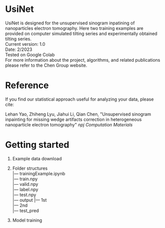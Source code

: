 # UsiNet

UsiNet is designed for the unsupervised sinogram inpatining of nanoparticles electron tomography. Here two training examples are provided on computer simulated tilting series and experimentally obtained tilting series.  
Current version: 1.0  
Date: 2/2023  
Tested on Google Colab  
For more information about the project, algorithms, and related publications please refer to the Chen Group website.  

# Reference

If you find our statistical approach useful for analyzing your data, please cite:

Lehan Yao, Zhiheng Lyu, Jiahui Li, Qian Chen, "Unsupervised sinogram inpainting for missing wedge artifacts correction in heterogeneous nanoparticle electron tomography" _npj Computation Materials_ 
# Getting started

1. Example data download  

2. Folder structures  
|— trainingExample.ipynb  
|— train.npy  
|— valid.npy  
|— label.npy  
|— test.npy  
|— output
   |— 1st  
   |— 2nd  
   |— test_pred  
3. Model training  
